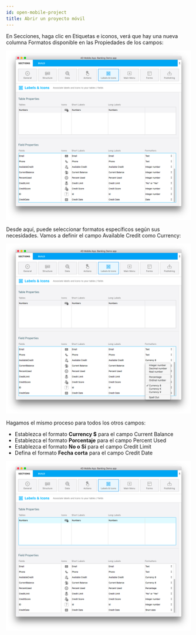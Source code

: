 ```yaml
---
id: open-mobile-project
title: Abrir un proyecto móvil
---
```


En Secciones, haga clic en Etiquetas e iconos, verá que hay una nueva columna Formatos disponible en las Propiedades de los campos:

![Data formatter labels icons](img//data-formatter-labels-icons.png)

Desde aquí, puede seleccionar formatos específicos según sus necesidades. Vamos a definir el campo Available Credit como Currency:

![Available credit currency](img/available-credit-currency.png)

Hagamos el mismo proceso para todos los otros campos:

* Establezca el formato **Currency $** para el campo Current Balance
* Establezca el formato **Porcentaje** para el campo Percent Used
* Establezca el formato **No o Sí** para el campo Credit Limit
* Defina el formato **Fecha corta** para el campo Credit Date

![Select field formatters](img/select-field-formatters.png)
